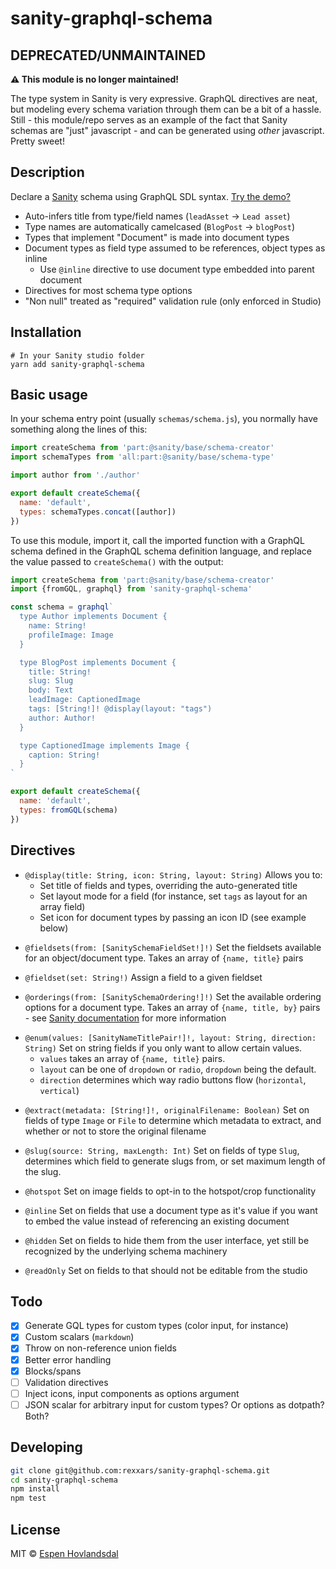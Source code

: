 # sanity-graphql-schema

## DEPRECATED/UNMAINTAINED

**⚠️ This module is no longer maintained!**

The type system in Sanity is very expressive. GraphQL directives are neat, but modeling every schema variation through them can be a bit of a hassle. Still - this module/repo serves as an example of the fact that Sanity schemas are "just" javascript - and can be generated using _other_ javascript. Pretty sweet!

## Description

Declare a [Sanity](https://www.sanity.io/) schema using GraphQL SDL syntax. [Try the demo?](https://rexxars.github.io/sanity-graphql-schema/)

- Auto-infers title from type/field names (`leadAsset` -> `Lead asset`)
- Type names are automatically camelcased (`BlogPost` -> `blogPost`)
- Types that implement "Document" is made into document types
- Document types as field type assumed to be references, object types as inline
  - Use `@inline` directive to use document type embedded into parent document
- Directives for most schema type options
- "Non null" treated as "required" validation rule (only enforced in Studio)

## Installation

```
# In your Sanity studio folder
yarn add sanity-graphql-schema
```

## Basic usage

In your schema entry point (usually `schemas/schema.js`), you normally have something along the lines of this:

```js
import createSchema from 'part:@sanity/base/schema-creator'
import schemaTypes from 'all:part:@sanity/base/schema-type'

import author from './author'

export default createSchema({
  name: 'default',
  types: schemaTypes.concat([author])
})
```

To use this module, import it, call the imported function with a GraphQL schema defined in the GraphQL schema definition language, and replace the value passed to `createSchema()` with the output:

```js
import createSchema from 'part:@sanity/base/schema-creator'
import {fromGQL, graphql} from 'sanity-graphql-schema'

const schema = graphql`
  type Author implements Document {
    name: String!
    profileImage: Image
  }

  type BlogPost implements Document {
    title: String!
    slug: Slug
    body: Text
    leadImage: CaptionedImage
    tags: [String!]! @display(layout: "tags")
    author: Author!
  }

  type CaptionedImage implements Image {
    caption: String!
  }
`

export default createSchema({
  name: 'default',
  types: fromGQL(schema)
})
```

## Directives

- `@display(title: String, icon: String, layout: String)`
  Allows you to:
  - Set title of fields and types, overriding the auto-generated title
  - Set layout mode for a field (for instance, set `tags` as layout for an array field)
  - Set icon for document types by passing an icon ID (see example below)

* `@fieldsets(from: [SanitySchemaFieldSet!]!)`
  Set the fieldsets available for an object/document type. Takes an array of `{name, title}` pairs

* `@fieldset(set: String!)`
  Assign a field to a given fieldset

* `@orderings(from: [SanitySchemaOrdering!]!)`
  Set the available ordering options for a document type.
  Takes an array of `{name, title, by}` pairs - see [Sanity documentation](https://www.sanity.io/docs/the-schema/sort-orders) for more information

- `@enum(values: [SanityNameTitlePair!]!, layout: String, direction: String)`
  Set on string fields if you only want to allow certain values.
  - `values` takes an array of `{name, title}` pairs.
  - `layout` can be one of `dropdown` or `radio`, `dropdown` being the default.
  - `direction` determines which way radio buttons flow (`horizontal`, `vertical`)

* `@extract(metadata: [String!]!, originalFilename: Boolean)`
  Set on fields of type `Image` or `File` to determine which metadata to extract, and whether or not to store the original filename

* `@slug(source: String, maxLength: Int)`
  Set on fields of type `Slug`, determines which field to generate slugs from, or set maximum length of the slug.

* `@hotspot`
  Set on image fields to opt-in to the hotspot/crop functionality

* `@inline`
  Set on fields that use a document type as it's value if you want to embed the value instead of referencing an existing document

* `@hidden`
  Set on fields to hide them from the user interface, yet still be recognized by the underlying schema machinery

* `@readOnly`
  Set on fields to that should not be editable from the studio

## Todo

- [x] Generate GQL types for custom types (color input, for instance)
- [x] Custom scalars (`markdown`)
- [x] Throw on non-reference union fields
- [x] Better error handling
- [x] Blocks/spans
- [ ] Validation directives
- [ ] Inject icons, input components as options argument
- [ ] JSON scalar for arbitrary input for custom types? Or options as dotpath? Both?

## Developing

```bash
git clone git@github.com:rexxars/sanity-graphql-schema.git
cd sanity-graphql-schema
npm install
npm test
```

## License

MIT © [Espen Hovlandsdal](https://espen.codes/)
